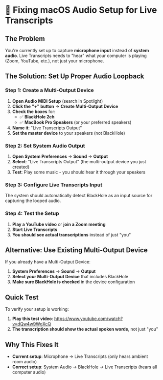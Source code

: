 # 🔧 Fixing macOS Audio Setup for Live Transcripts

## The Problem
You're currently set up to capture **microphone input** instead of **system audio**. Live Transcripts needs to "hear" what your computer is playing (Zoom, YouTube, etc.), not just your microphone.

## The Solution: Set Up Proper Audio Loopback

### Step 1: Create a Multi-Output Device
1. **Open Audio MIDI Setup** (search in Spotlight)
2. **Click the "+" button** → **Create Multi-Output Device**
3. **Check the boxes** for:
   - ✅ **BlackHole 2ch**
   - ✅ **MacBook Pro Speakers** (or your preferred speakers)
4. **Name it**: "Live Transcripts Output"
5. **Set the master device** to your speakers (not BlackHole)

### Step 2: Set System Audio Output
1. **Open System Preferences** → **Sound** → **Output**
2. **Select**: "Live Transcripts Output" (the multi-output device you just created)
3. **Test**: Play some music - you should hear it through your speakers

### Step 3: Configure Live Transcripts Input
The system should automatically detect BlackHole as an input source for capturing the looped audio.

### Step 4: Test the Setup
1. **Play a YouTube video** or **join a Zoom meeting**
2. **Start Live Transcripts**
3. **You should see actual transcriptions** instead of just "you"

## Alternative: Use Existing Multi-Output Device
If you already have a Multi-Output Device:
1. **System Preferences** → **Sound** → **Output**
2. **Select your Multi-Output Device** that includes BlackHole
3. **Make sure BlackHole is checked** in the device configuration

## Quick Test
To verify your setup is working:
1. **Play this test video**: https://www.youtube.com/watch?v=dQw4w9WgXcQ
2. **The transcription should show the actual spoken words**, not just "you"

## Why This Fixes It
- **Current setup**: Microphone → Live Transcripts (only hears ambient room audio)
- **Correct setup**: System Audio → BlackHole → Live Transcripts (hears all computer audio)